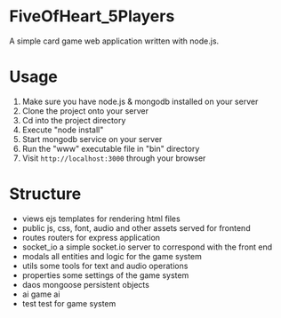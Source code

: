 FiveOfHeart_5Players
====================
A simple card game web application written with node.js.
#   Usage
1.  Make sure you have node.js & mongodb installed on your server
2.  Clone the project onto your server
3.  Cd into the project directory
4.  Execute "node install"
5.  Start mongodb service on your server
6.  Run the "www" executable file in "bin" directory
7.  Visit `http://localhost:3000` through your browser
#   Structure
*   views
        ejs templates for rendering html files
*   public
        js, css, font, audio and other assets served for frontend
*   routes
        routers for express application
*   socket_io
        a simple socket.io server to correspond with the front end
*   modals
        all entities and logic for the game system
*   utils
        some tools for text and audio operations
*   properties
        some settings of the game system
*   daos
        mongoose persistent objects
*   ai
        game ai
*   test
        test for game system